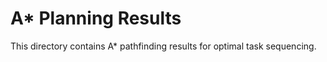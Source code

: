 # A* Planning Results 
This directory contains A* pathfinding results for optimal task sequencing. 
